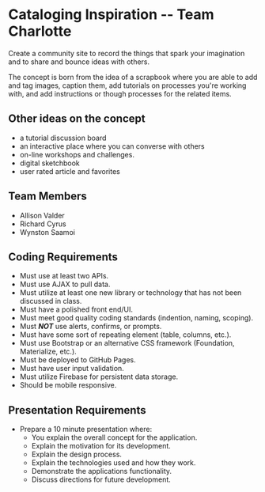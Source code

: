# Cataloging Inspiration -- Team Charlotte

Create a community site to record the things that spark your imagination and to share and bounce ideas with others.

The concept is born from the idea of a scrapbook where you are able to add and tag images, caption them, add tutorials on processes you're working with, and add instructions or though processes for the related items.

## Other ideas on the concept

- a tutorial discussion board
- an interactive place where you can converse with others
- on-line workshops and challenges.
- digital sketchbook
- user rated article and favorites

## Team Members

- Allison Valder
- Richard Cyrus
- Wynston Saamoi

## Coding Requirements

- Must use at least two APIs.
- Must use AJAX to pull data.
- Must utilize at least one new library or technology that has not been discussed in class.
- Must have a polished front end/UI.
- Must meet good quality coding standards (indention, naming, scoping).
- Must **_NOT_** use alerts, confirms, or prompts.
- Must have some sort of repeating element (table, columns, etc.).
- Must use Bootstrap or an alternative CSS framework (Foundation, Materialize, etc.).
- Must be deployed to GitHub Pages.
- Must have user input validation.
- Must utilize Firebase for persistent data storage.
- Should be mobile responsive.

## Presentation Requirements

- Prepare a 10 minute presentation where:
    - You explain the overall concept for the application.
    - Explain the motivation for its development.
    - Explain the design process.
    - Explain the technologies used and how they work.
    - Demonstrate the applications functionality.
    - Discuss directions for future development.
